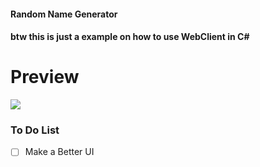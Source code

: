 #### Random Name Generator
#### btw this is just a example on how to use WebClient in C#

# Preview
![](https://cdn.discordapp.com/attachments/876871369835552910/896485335935094784/unknown.png)

### To Do List

- [ ] Make a Better UI
